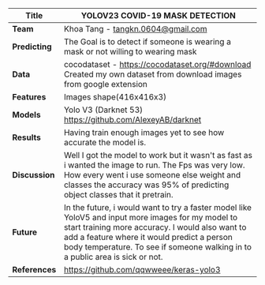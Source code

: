 | **Title**      | YOLOV23 COVID-19 MASK DETECTION |
| ---------- |-------------------|
| **Team**       | Khoa Tang - tangkn.0604@gmail.com  
| **Predicting** | The Goal is to detect if someone is wearing a mask or not willing to wearing mask
| **Data**       | cocodataset -  https://cocodataset.org/#download Created my own dataset from download images from google extension
| **Features**   | Images shape(416x416x3)
| **Models**     | Yolo V3 (Darknet 53) https://github.com/AlexeyAB/darknet
| **Results**    | Having train enough images yet to see how accurate the model is. 
| **Discussion** | Well I got the model to work but it wasn't as fast as i wanted the image to run. The Fps was very low. How every went i use someone else weight and classes the accuracy was 95% of predicting object classes that it pretrain.  
| **Future**     | In the future, i would want to try a faster model like YoloV5 and input more images for my model to start training more accuracy. I would also want to add a feature where it would predict a person body temperature. To see if someone walking in to a public area is sick or not. 
|**References**  | https://github.com/qqwweee/keras-yolo3

